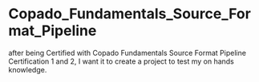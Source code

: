 # Copado_Fundamentals_Source_Format_Pipeline
after being Certified with Copado Fundamentals Source Format Pipeline Certification 1 and 2, I want it to create a project to test my on hands knowledge.
